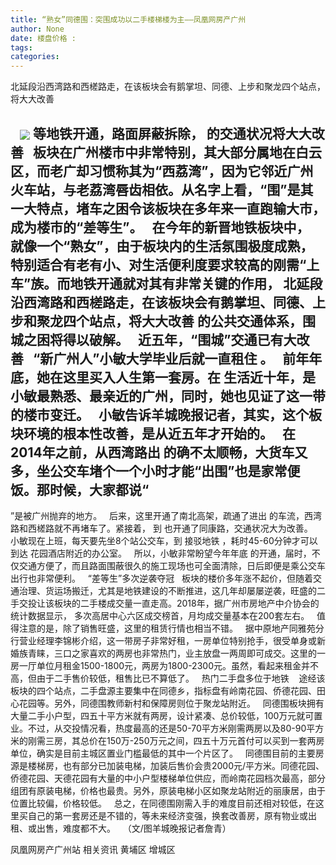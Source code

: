 ```yaml
---
title: “熟女”同德围：突围成功以二手楼梯楼为主——凤凰网房产广州
author: None
date: 楼盘价格 : 
tags: 
categories: 
---
```

北延段沿西湾路和西槎路走，在该板块会有鹅掌坦、同德、上步和聚龙四个站点，将大大改善
<!-- more -->
  
<img align="center" border="0" src="//s0.ifengimg.com/2019/02/16/0f8d28b9ee453afb392899cff09cd593.jpg" />
等地铁开通，路面屏蔽拆除，
的交通状况将大大改善  
板块在广州楼市中非常特别，其大部分属地在白云区，而老广却习惯称其为“西荔湾”，因为它邻近广州火车站，与老荔湾唇齿相依。从名字上看，“围”是其一大特点，堵车之困令该板块在多年来一直跑输大市，成为楼市的“差等生”。  
在今年的新晋地铁板块中，
就像一个“熟女”，由于板块内的生活氛围极度成熟，特别适合有老有小、对生活便利度要求较高的刚需“上车”族。而地铁开通就对其有非常关键的作用，
北延段沿西湾路和西槎路走，在该板块会有鹅掌坦、同德、上步和聚龙四个站点，将大大改善
的公共交通体系，围城之困将得以破解。  
近五年，“围城”交通已有大改善  
“新广州人”小敏大学毕业后就一直租住
。  
前年年底，她在这里买入人生第一套房。在
生活近十年，是小敏最熟悉、最亲近的广州，同时，她也见证了这一带的楼市变迁。  
小敏告诉羊城晚报记者，其实，这个板块环境的根本性改善，是从近五年才开始的。  
在2014年之前，从西湾路出
的确不太顺畅，大货车又多，坐公交车堵个一个小时才能“出围”也是家常便饭。那时候，大家都说“
-
”是被广州抛弃的地方。  
后来，这里开通了南北高架，疏通了进出
的车流，西湾路和西槎路就不再堵车了。紧接着，
到
也开通了同康路，交通状况大为改善。  
小敏现在上班，每天要先坐8个站公交车，到
接驳地铁
，耗时45-60分钟才可以到达
花园酒店附近的办公室。  
所以，小敏非常盼望今年年底
的开通，届时，不仅交通方便了，而且路面围蔽很久的施工现场也可全面清除，日后即便是乘公交车出行也非常便利。  
“差等生”多次逆袭夺冠  
板块的楼价多年涨不起价，但随着交通治理、货运场搬迁，尤其是地铁建设的不断推进，这几年却屡屡逆袭，旺盛的二手交投让该板块的二手楼成交量一直走高。2018年，据广州市房地产中介协会的统计数据显示，
多次高居中心六区成交榜首，月均成交量基本在200套左右。  
值得注意的是，除了销售旺盛，这里的租赁行情也相当不错。  
据中原地产同雅苑分行营业经理李锦彬介绍，这一带房子非常好租，一房单位特别抢手，很受单身或新婚族青睐，三口之家喜欢的两房也非常热门，业主放盘一两周即可成交。这里的一房一厅单位月租金1500-1800元，两房为1800-2300元。虽然，看起来租金并不高，但由于二手售价较低，租售比已不算低了。  
热门二手盘多位于地铁
  
途经该板块的四个站点，二手盘源主要集中在同德乡，指标盘有岭南花园、侨德花园、田心花园等。另外，同德围教师新村和保障房则位于聚龙站附近。  
同德围板块拥有大量二手小户型，四五十平方米就有两房，设计紧凑、总价较低，100万元就可置业。不过，从交投情况看，热度最高的还是50-70平方米刚需两房以及80-90平方米的刚需三房，其总价在150万-250万元之间，四五十万元首付可以买到一套两房单位，确实是目前主城区置业门槛最低的其中一个片区了。  
同德围目前的主要房源是楼梯房，也有部分已加装电梯，加装后售价会贵2000元/平方米。同德花园、侨德花园、天德花园有大量的中小户型楼梯单位供应，而岭南花园档次最高，部分组团有原装电梯，价格也最贵。另外，原装电梯小区如聚龙站附近的丽康居，由于位置比较偏，价格较低。  
总之，在同德围刚需入手的难度目前还相对较低，在这里买自己的第一套房还是不错的，等未来经济变强，换套改善房，原有物业或出租、或出售，难度都不大。  
（文/图羊城晚报记者詹青）
                        
                        
                        
                        
                                        
                    
                    
                
                    
                    
                    
                
                    
                
凤凰网房产广州站
相关资讯
黄埔区
增城区
	                        
	                    
	                        
	                    
